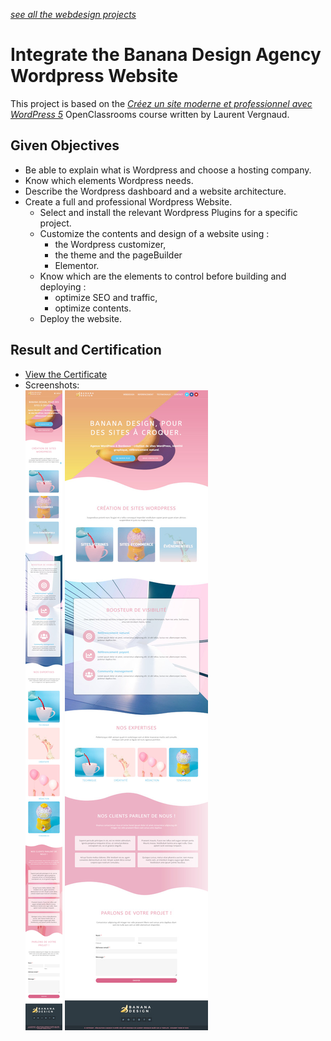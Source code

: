 *[see all the webdesign projects](https://github.com/s-manguy/projects/tree/main/webdesign)*

# Integrate the Banana Design Agency Wordpress Website
This project is based on the [*Créez un site moderne et professionnel avec WordPress 5*](https://openclassrooms.com/fr/courses/5489551-creez-un-site-moderne-et-professionnel-avec-wordpress-5) OpenClassrooms course written by Laurent Vergnaud.

## Given Objectives
* Be able to explain what is Wordpress and choose a hosting company.
* Know which elements Wordpress needs.
* Describe the Wordpress dashboard and a website architecture.
* Create a full and professional Wordpress Website.
  * Select and install the relevant Wordpress Plugins for a specific project.
  * Customize the contents and design of a website using :
    * the Wordpress customizer,
    * the theme and the pageBuilder
    * Elementor.
  * Know which are the elements to control before building and deploying :
    * optimize SEO and traffic,
    * optimize contents.
  * Deploy the website.

## Result and Certification
* [View the Certificate](https://github.com/s-manguy/diploma/blob/main/PHP/certificate-wordpress-moderne-professionnel-9932423001.pdf)
* Screenshots:  
  ![mobile](https://github.com/s-manguy/projects/blob/main/webdesign/banana-design/banana-design_mobile_300.jpg)  ![desktop](https://github.com/s-manguy/projects/blob/main/webdesign/banana-design/banana-design_desktop_400.jpg)

